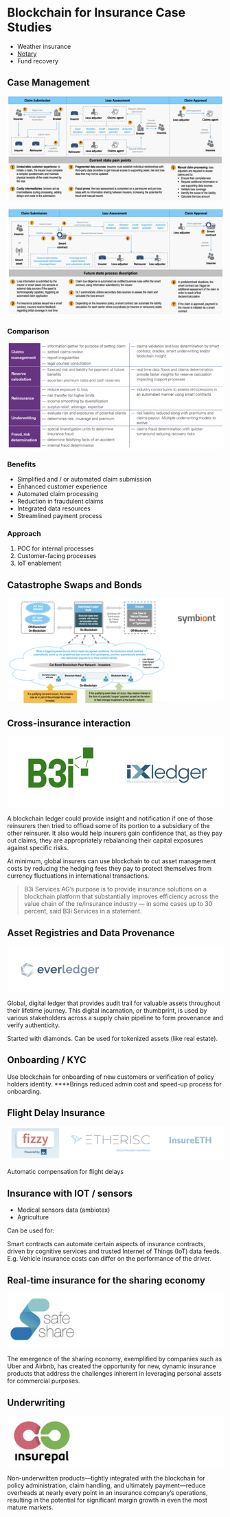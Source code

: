 # Blockchain for Insurance Case Studies

* Weather insurance
* [Notary](../../case-studies/notarization-platform.md)
* Fund recovery

## Case Management

![Now](../../.gitbook/assets/image%20%2869%29.png)



![With Blockchain](../../.gitbook/assets/image%20%2813%29.png)



### Comparison

![](../../.gitbook/assets/image%20%2878%29.png)

### Benefits

* Simplified and / or automated claim submission
* Enhanced customer experience
* Automated claim processing
* Reduction in fraudulent claims
* Integrated data resources
* Streamlined payment process

### Approach

1. POC for internal processes
2. Customer-facing processes
3. IoT enablement

## Catastrophe Swaps and Bonds

![](../../.gitbook/assets/image%20%2819%29.png)

## Cross-insurance interaction

![](../../.gitbook/assets/image%20%2833%29.png)

A blockchain ledger could provide insight and notification if one of those reinsurers then tried to offload some of its portion to a subsidiary of the other reinsurer. It also would help insurers gain confidence that, as they pay out claims, they are appropriately rebalancing their capital exposures against specific risks.

At minimum, global insurers can use blockchain to cut asset management costs by reducing the hedging fees they pay to protect themselves from currency fluctuations in international transactions.

> B3i Services AG’s purpose is to provide insurance solutions on a blockchain platform that substantially improves efficiency across the value chain of the re/insurance industry — in some cases up to 30 percent, said B3i Services in a statement.

## **Asset Registries and Data Provenance**

![](../../.gitbook/assets/image%20%2830%29.png)

Global, digital ledger that provides audit trail for valuable assets throughout their lifetime journey. This digital incarnation, or thumbprint, is used by various stakeholders across a supply chain pipeline to form provenance and verify authenticity.

Started with diamonds. Can be used for tokenized assets \(like real estate\).

## **Onboarding / KYC**

Use blockchain for onboarding of new customers or verification of policy holders identity. ****Brings reduced admin cost and speed-up process for onboarding.

## **Flight Delay Insurance**

![](../../.gitbook/assets/image%20%2870%29.png)

Automatic compensation for flight delays

## **Insurance with IOT / sensors**

* Medical sensors data \(ambiotex\)
* Agriculture

Can be used for:

Smart contracts can automate certain aspects of insurance contracts, driven by cognitive services and trusted Internet of Things \(IoT\) data feeds. E.g. Vehicle insurance costs can differ on the performance of the driver.

## **Real-time insurance for the sharing economy**

![](../../.gitbook/assets/image%20%2821%29.png)

The emergence of the sharing economy, exemplified by companies such as Uber and Airbnb, has created the opportunity for new, dynamic insurance products that address the challenges inherent in leveraging personal assets for commercial purposes.

## **Underwriting**

![](../../.gitbook/assets/image%20%2862%29.png)

Non-underwritten products—tightly integrated with the blockchain for policy administration, claim handling, and ultimately payment—reduce overheads at nearly every point in an insurance company’s operations, resulting in the potential for significant margin growth in even the most mature markets.

